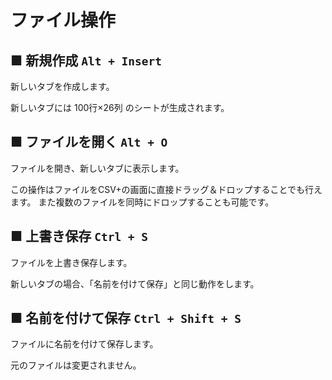 # ファイル操作

## ■ 新規作成 `Alt + Insert`

新しいタブを作成します。

新しいタブには 100行×26列 のシートが生成されます。


## ■ ファイルを開く `Alt + O`

ファイルを開き、新しいタブに表示します。

この操作はファイルをCSV+の画面に直接ドラッグ＆ドロップすることでも行えます。
また複数のファイルを同時にドロップすることも可能です。


## ■ 上書き保存 `Ctrl + S`

ファイルを上書き保存します。

新しいタブの場合、「名前を付けて保存」と同じ動作をします。


## ■ 名前を付けて保存 `Ctrl + Shift + S`

ファイルに名前を付けて保存します。

元のファイルは変更されません。


<br>
<br>
<br>

<!-- CSV+使い方 -->
<ins class="adsbygoogle"
style="display:block"
data-ad-client="ca-pub-9835503912749997"
data-ad-slot="2237157972"
data-ad-format="auto"
data-full-width-responsive="true"></ins>
<script>
     (adsbygoogle = window.adsbygoogle || []).push({});
</script>
